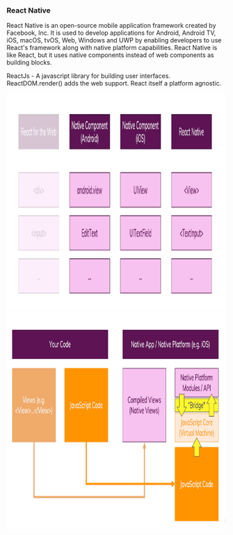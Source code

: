 ### React Native

React Native is an open-source mobile application framework created by Facebook, Inc. It is used to develop applications for Android, Android TV, iOS, macOS, tvOS, Web, Windows and UWP by enabling developers to use React's framework along with native platform capabilities.
React Native is like React, but it uses native components instead of web components as building blocks.

ReactJs - A javascript library for building user interfaces. ReactDOM.render() adds the web support. React itself a platform agnostic.

<img src="https://github.com/vikassharma96/react-native-aaps/blob/main/app/assets/images/1.png" width="700" height="500"/>
<img src="https://github.com/vikassharma96/react-native-aaps/blob/main/app/assets/images/2.png" width="700" height="500"/>
